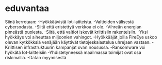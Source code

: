 # eduvantaa
Siinä kerrotaan: 
-Hyökkäävistä Iot-laitteista.
-Valtioiden välisestä cybersodasta.
-Siitä että eristettyä verkkoa ei ole.
-Vihreän energian pimeästä puolesta.
-Siitä, että valtiot iskevät kriittisiin rakenteisiin.
-Yksi hyökkäys voi aiheuttaa miljoonien vahingot.
-Hyökkääjät joilla FireEye uskoo olevan kytkökksiä venäjään käyttivät tietojeskalastelua uhrejaan vastaan.
-Kriittisen infrastruktuurin kampanjat ovan nousussa.
-Ransomware voi hyökätä Iot-laitteisiin
-Yhdistetyneessä maailmassa toimijat ovat osa riskimallia.
-Datan myymisestä




























